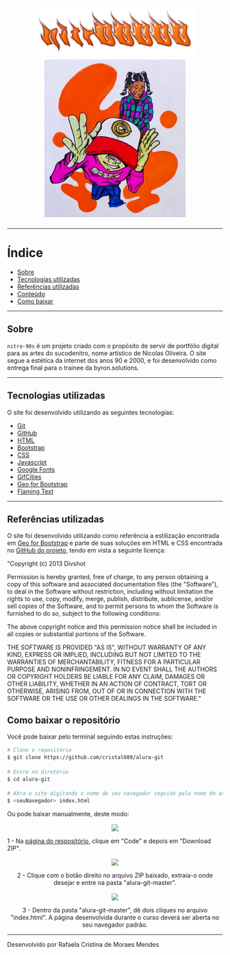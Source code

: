 <h1 align="center"> 
<img src="img/logo.png"> 
<br/>
<img src="img/banner.jpg"> 
</h1>

---

# Índice

- [Sobre](#-sobre)
- [Tecnologias utilizadas](#-tecnologias-utilizadas)
- [Referências utilizadas](#-referencias-utilizadas)
- [Conteúdo](#-conteudo)
- [Como baixar](#-como-baixar)

---

## Sobre

`nitro-90s` é um projeto criado com o propósito de servir de portfólio digital para as artes do sucodenitro, nome artístico de Nicolas Oliveira. O site segue a estética da internet dos anos 90 e 2000, e foi desenvolvido como entrega final para o trainee da byron.solutions.

---

## Tecnologias utilizadas

O site foi desenvolvido utilizando as seguintes tecnologias:

- [Git](https://git-scm.com)
- [GitHub](https://github.com)
- [HTML](https://html.spec.whatwg.org/multipage/)
- [Bootstrap](https://getbootstrap.com)
- [CSS](https://www.w3schools.com/css/)
- [Javascript](https://www.javascript.com)
- [Google Fonts](https://fonts.google.com)
- [GifCities](https://gifcities.org)
- [Geo for Bootstrap](https://code.divshot.com/geo-bootstrap/)
- [Flaming Text](https://flamingtext.com)

---

## Referências utilizadas

O site foi desenvolvido utilizando como referência a estilização encontrada em [Geo for Bootstrap]("https://code.divshot.com/geo-bootstrap/") e parte de suas soluções em HTML e CSS encontrada no [GitHub do projeto]("https://github.com/divshot/geo-bootstrap"), tendo em vista a seguinte licença:

"Copyright (c) 2013 Divshot

Permission is hereby granted, free of charge, to any person obtaining a copy of this software and associated documentation files (the "Software"), to deal in the Software without restriction, including without limitation the rights to use, copy, modify, merge, publish, distribute, sublicense, and/or sell copies of the Software, and to permit persons to whom the Software is furnished to do so, subject to the following conditions:

The above copyright notice and this permission notice shall be included in all copies or substantial portions of the Software.

THE SOFTWARE IS PROVIDED "AS IS", WITHOUT WARRANTY OF ANY KIND, EXPRESS OR IMPLIED, INCLUDING BUT NOT LIMITED TO THE WARRANTIES OF MERCHANTABILITY, FITNESS FOR A PARTICULAR PURPOSE AND NONINFRINGEMENT. IN NO EVENT SHALL THE AUTHORS OR COPYRIGHT HOLDERS BE LIABLE FOR ANY CLAIM, DAMAGES OR OTHER LIABILITY, WHETHER IN AN ACTION OF CONTRACT, TORT OR OTHERWISE, ARISING FROM, OUT OF OR IN CONNECTION WITH THE SOFTWARE OR THE USE OR OTHER DEALINGS IN THE SOFTWARE."

## Como baixar o repositório

Você pode baixar pelo terminal seguindo estas instruções:

```bash
# Clone o repositório
$ git clone https://github.com/cristal089/alura-git

# Entre no diretório
$ cd alura-git

# Abra o site digitando o nome do seu navegador seguido pelo nome do arquivo index.html
$ <seuNavegador> index.html
```

Ou pode baixar manualmente, deste modo:

<p align="center">
<img align="center" src="https://ik.imagekit.io/cristal089/Captura_de_tela_de_2022-02-07_17-56-46_p7tWsYKPVR-.png?ik-sdk-version=javascript-1.4.3&updatedAt=1644268368647">
</p>

1 - Na [página do respositório]("https://github.com/cristal089/alura-git"), clique em "Code" e depois em "Download ZIP".

<p align="center">
<img align="center" src="https://ik.imagekit.io/cristal089/Captura_de_tela_de_2022-02-07_18-05-08_B_Yrv-cH-.png?ik-sdk-version=javascript-1.4.3&updatedAt=1644268587951">
</p>

<p align="center">
2 - Clique com o botão direito no arquivo ZIP baixado, extraia-o onde desejar e entre na pasta "alura-git-master".
</p>

<p align="center">
<img align="center" src="https://ik.imagekit.io/cristal089/Captura_de_tela_de_2022-02-07_18-06-05_4SlgF_Plifq.png?ik-sdk-version=javascript-1.4.3&updatedAt=1644268587952">
</p>

<p align="center">
3 - Dentro da pasta "alura-git-master", dê dois cliques no arquivo "index.html". A página desenvolvida durante o curso deverá ser aberta no seu navegador padrão.
</p>

---

Desenvolvido por Rafaela Cristina de Moraes Mendes
